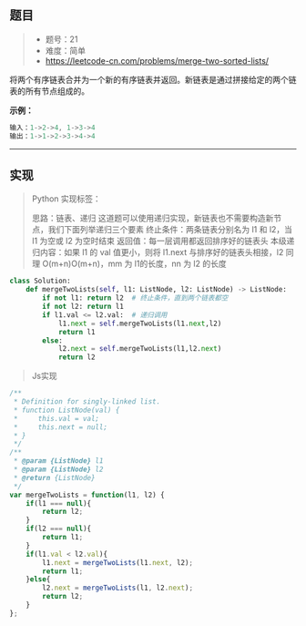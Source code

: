 

## 题目

> - 题号：21
> - 难度：简单
> - https://leetcode-cn.com/problems/merge-two-sorted-lists/

将两个有序链表合并为一个新的有序链表并返回。新链表是通过拼接给定的两个链表的所有节点组成的。 

**示例：**

```c
输入：1->2->4, 1->3->4
输出：1->1->2->3->4->4
```

---
## 实现

> Python 实现标签：
>
> 思路：链表、递归
> 这道题可以使用递归实现，新链表也不需要构造新节点，我们下面列举递归三个要素
> 终止条件：两条链表分别名为 l1 和 l2，当 l1 为空或 l2 为空时结束
> 返回值：每一层调用都返回排序好的链表头
> 本级递归内容：如果 l1 的 val 值更小，则将 l1.next 与排序好的链表头相接，l2 同理
> O(m+n)O(m+n)，mm 为 l1的长度，nn 为 l2 的长度

```python
class Solution:
    def mergeTwoLists(self, l1: ListNode, l2: ListNode) -> ListNode:
        if not l1: return l2  # 终止条件，直到两个链表都空
        if not l2: return l1
        if l1.val <= l2.val:  # 递归调用
            l1.next = self.mergeTwoLists(l1.next,l2)
            return l1
        else:
            l2.next = self.mergeTwoLists(l1,l2.next)
            return l2
```

> Js实现

```javascript
/**
 * Definition for singly-linked list.
 * function ListNode(val) {
 *     this.val = val;
 *     this.next = null;
 * }
 */
/**
 * @param {ListNode} l1
 * @param {ListNode} l2
 * @return {ListNode}
 */
var mergeTwoLists = function(l1, l2) {
    if(l1 === null){
        return l2;
    }
    if(l2 === null){
        return l1;
    }
    if(l1.val < l2.val){
        l1.next = mergeTwoLists(l1.next, l2);
        return l1;
    }else{
        l2.next = mergeTwoLists(l1, l2.next);
        return l2;
    }
};
```



